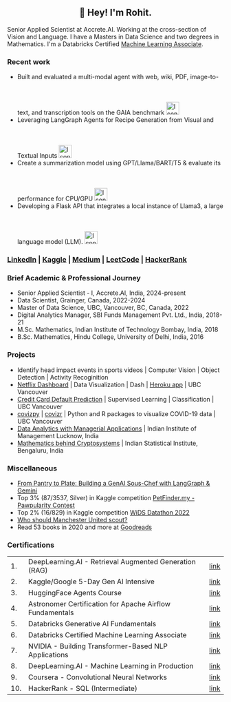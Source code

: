 <h2 align="center">👋 Hey! I'm Rohit.</h2>

Senior Applied Scientist at Accrete.AI. Working at the cross-section of Vision and Language. I have a Masters in Data Science and two degrees in Mathematics. I'm a Databricks Certified [Machine Learning Associate](https://credentials.databricks.com/b7ef2454-119b-48ff-b35a-b57de5b2b5b8#gs.3a2nl3).

### Recent work

-  Built and evaluated a multi-modal agent with web, wiki, PDF, image-to-text, and transcription tools on the GAIA benchmark <a href="https://github.com/rrrohit1/hf-agents-gaia">
    <img src="https://github.githubassets.com/assets/GitHub-Mark-ea2971cee799.png" alt="Icon" width="30" height="30" style="margin-top: 50px;"> </a>
-  Leveraging LangGraph Agents for Recipe Generation from Visual and Textual Inputs <a href="https://github.com/rrrohit1/genai-sous-chef">
    <img src="https://github.githubassets.com/assets/GitHub-Mark-ea2971cee799.png" alt="Icon" width="30" height="30" style="margin-top: 50px;"> </a>
-  Create a summarization model using GPT/Llama/BART/T5 & evaluate its performance for CPU/GPU <a href="https://github.com/rrrohit1/text-summarization">
    <img src="https://github.githubassets.com/assets/GitHub-Mark-ea2971cee799.png" alt="Icon" width="30" height="30" style="margin-top: 50px;"> </a>
- Developing a Flask API that integrates a local instance of Llama3, a large language model (LLM). <a href="https://github.com/rrrohit1/QnA-api">
    <img src="https://github.githubassets.com/assets/GitHub-Mark-ea2971cee799.png" alt="Icon" width="30" height="30" style="margin-top: 50px;"> </a>


### [LinkedIn](https://www.linkedin.com/in/rrrohit/) | [Kaggle](https://www.kaggle.com/rrrohit) | [Medium](https://medium.com/@rrrohit) | [LeetCode](https://leetcode.com/rrrohit/) | [HackerRank](https://www.hackerrank.com/rrrohit)

### Brief Academic & Professional Journey
- Senior Applied Scientist - I, Accrete.AI, India, 2024-present
- Data Scientist, Grainger, Canada, 2022-2024
- Master of Data Science, UBC, Vancouver, BC, Canada, 2022
- Digital Analytics Manager, SBI Funds Management Pvt. Ltd., India, 2018-21
- M.Sc. Mathematics, Indian Institute of Technology Bombay, India, 2018
- B.Sc. Mathematics, Hindu College, University of Delhi, India, 2016

### Projects
- Identify head impact events in sports videos | Computer Vision | Object Detection | Activity Recoginition
- [Netflix Dashboard](https://github.com/rrrohit1/netflixpy_dashboard) | Data Visualization | Dash | [Heroku app](https://dsci-532-netflixpy.herokuapp.com/) | UBC Vancouver
- [Credit Card Default Prediction](https://github.com/rrrohit1/Credit-Card-Default-Prediction) | Supervised Learning | Classification | UBC Vancouver
- [covizpy](https://github.com/rrrohit1/covizpy) | [covizr](https://github.com/rrrohit1/covizr) | Python and R packages to visualize COVID-19 data | UBC Vancouver
- [Data Analytics with Managerial Applications](https://github.com/rrrohit1/analytics-internship-iiml) | Indian Institute of Management Lucknow, India
- [Mathematics behind Cryptosystems](https://github.com/rrrohit1/cryptography-isib) | Indian Statistical Institute, Bengaluru, India

### Miscellaneous

- [From Pantry to Plate: Building a GenAI Sous-Chef with LangGraph & Gemini](https://medium.com/@rrrohit/️-from-pantry-to-plate-building-a-genai-sous-chef-with-langgraph-gemini-3ec32ea225a7)
- Top 3% (87/3537, Silver) in Kaggle competition [PetFinder.my - Pawpularity Contest](https://www.kaggle.com/rrrohit/competitions?tab=completed)
- Top 2% (16/829) in Kaggle competition [WiDS Datathon 2022](https://www.kaggle.com/c/widsdatathon2022/leaderboard)
- [Who should Manchester United scout?](https://medium.com/@rrrohit/who-should-manchester-united-scout-f59346a910f5?source=friends_link&sk=096ba82dca16702169b0af6876c97474)
- Read 53 books in 2020 and more at [Goodreads](https://www.goodreads.com/user/show/24741273-rohit-rawat)

### Certifications

||||
|-|--------------------------------------------|------------------------------------|
|1.|DeepLearning.AI - Retrieval Augmented Generation (RAG) |[link](https://www.coursera.org/account/accomplishments/verify/PCYWWDP0BNEZ)|
|2.|Kaggle/Google 5-Day Gen AI Intensive |[link](https://www.kaggle.com/certification/badges/rrrohit/96)|
|3.|HuggingFace Agents Course |[link](https://github.com/rrrohit1/hf-agents-gaia/blob/main/certificate.pdf)|
|4.|Astronomer Certification for Apache Airflow Fundamentals|[link](https://www.credly.com/badges/2ab2d376-2abd-4c23-9331-edb101b50573/)|
|5.|Databricks Generative AI Fundamentals|[link](https://credentials.databricks.com/76ae830f-0429-4695-901b-72ec34dff414)|
|6.|Databricks Certified Machine Learning Associate|[link](https://credentials.databricks.com/b7ef2454-119b-48ff-b35a-b57de5b2b5b8)|
|7.|NVIDIA - Building Transformer-Based NLP Applications|[link](https://learn.nvidia.com/certificates?id=0dc8e004c49d4a469e22067de993e98e)|
|8.|DeepLearning.AI - Machine Learning in Production|[link](https://www.coursera.org/account/accomplishments/certificate/NBYMTDP22NWR)|
|9.|Coursera - Convolutional Neural Networks| [link](https://www.coursera.org/account/accomplishments/verify/P55RSVH4C33H)|
|10.|HackerRank - SQL (Intermediate)|[link](https://www.hackerrank.com/certificates/512d8b73f624)|


